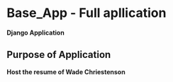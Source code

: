 # Base_App - Full apllication
**Django Application**
## Purpose of Application
**Host the resume of Wade Chriestenson**
